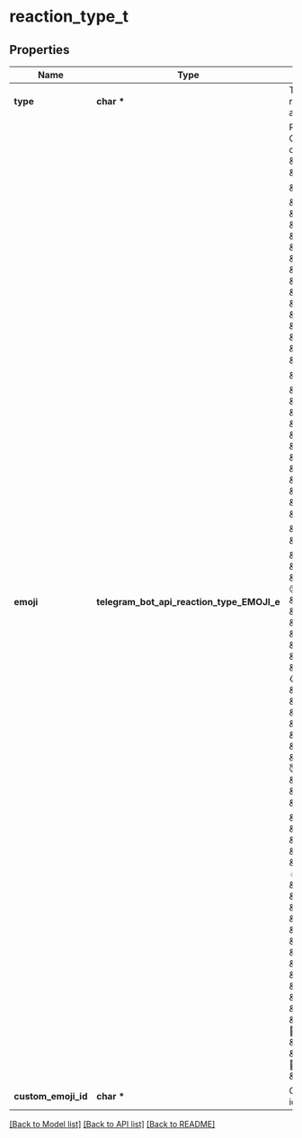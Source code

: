 # reaction_type_t

## Properties
Name | Type | Description | Notes
------------ | ------------- | ------------- | -------------
**type** | **char \*** | Type of the reaction, always “paid” | [default to 'paid']
**emoji** | **telegram_bot_api_reaction_type_EMOJI_e** | Reaction emoji. Currently, it can be one of \&quot;❤\&quot;, \&quot;👍\&quot;, \&quot;👎\&quot;, \&quot;🔥\&quot;, \&quot;🥰\&quot;, \&quot;👏\&quot;, \&quot;😁\&quot;, \&quot;🤔\&quot;, \&quot;🤯\&quot;, \&quot;😱\&quot;, \&quot;🤬\&quot;, \&quot;😢\&quot;, \&quot;🎉\&quot;, \&quot;🤩\&quot;, \&quot;🤮\&quot;, \&quot;💩\&quot;, \&quot;🙏\&quot;, \&quot;👌\&quot;, \&quot;🕊\&quot;, \&quot;🤡\&quot;, \&quot;🥱\&quot;, \&quot;🥴\&quot;, \&quot;😍\&quot;, \&quot;🐳\&quot;, \&quot;❤‍🔥\&quot;, \&quot;🌚\&quot;, \&quot;🌭\&quot;, \&quot;💯\&quot;, \&quot;🤣\&quot;, \&quot;⚡\&quot;, \&quot;🍌\&quot;, \&quot;🏆\&quot;, \&quot;💔\&quot;, \&quot;🤨\&quot;, \&quot;😐\&quot;, \&quot;🍓\&quot;, \&quot;🍾\&quot;, \&quot;💋\&quot;, \&quot;🖕\&quot;, \&quot;😈\&quot;, \&quot;😴\&quot;, \&quot;😭\&quot;, \&quot;🤓\&quot;, \&quot;👻\&quot;, \&quot;👨‍💻\&quot;, \&quot;👀\&quot;, \&quot;🎃\&quot;, \&quot;🙈\&quot;, \&quot;😇\&quot;, \&quot;😨\&quot;, \&quot;🤝\&quot;, \&quot;✍\&quot;, \&quot;🤗\&quot;, \&quot;🫡\&quot;, \&quot;🎅\&quot;, \&quot;🎄\&quot;, \&quot;☃\&quot;, \&quot;💅\&quot;, \&quot;🤪\&quot;, \&quot;🗿\&quot;, \&quot;🆒\&quot;, \&quot;💘\&quot;, \&quot;🙉\&quot;, \&quot;🦄\&quot;, \&quot;😘\&quot;, \&quot;💊\&quot;, \&quot;🙊\&quot;, \&quot;😎\&quot;, \&quot;👾\&quot;, \&quot;🤷‍♂\&quot;, \&quot;🤷\&quot;, \&quot;🤷‍♀\&quot;, \&quot;😡\&quot; | 
**custom_emoji_id** | **char \*** | Custom emoji identifier | 

[[Back to Model list]](../README.md#documentation-for-models) [[Back to API list]](../README.md#documentation-for-api-endpoints) [[Back to README]](../README.md)


